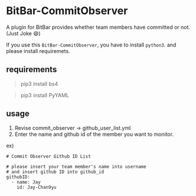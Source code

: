 # BitBar-CommitObserver
A plugin for BitBar provides whether team members have committed or not.
(Just Joke 😄)

If you use this `BitBar-CommitObserver`, you have to install `python3`.
and please install requiremets.

## requirements
> pip3 install bs4

> pip3 install PyYAML

## usage
1. Revise commit_observer -> github_user_list.yml 
2. Enter the name and github id of the member you want to monitor.

ex)
```
# Commit Observer Github ID List

# please insert your team member's name into username
# and insert github ID into github_id
githubID: 
  - name: Jay
    id: Jay-Chan9yu
```
